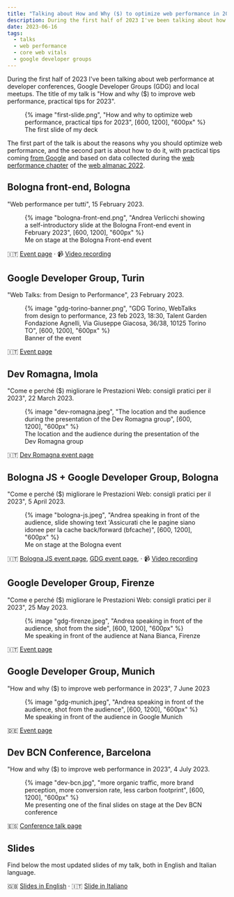 ```yaml
---
title: "Talking about How and Why ($) to optimize web performance in 2023"
description: During the first half of 2023 I've been talking about how and why to optimise web performance at developer conferences, Google Developer Groups (GDG) and local meetups.
date: 2023-06-16
tags:
  - talks
  - web performance
  - core web vitals
  - google developer groups
---
```


During the first half of 2023 I've been talking about web performance at developer conferences, Google Developer Groups (GDG) and local meetups. The title of my talk is "How and why ($) to improve web performance, practical tips for 2023".

<figure>
{% image "first-slide.png", "How and why to optimize web performance, practical tips for 2023", [600, 1200], "600px" %}
  <figcaption>The first slide of my deck</figcaption>
</figure>

The first part of the talk is about the reasons why you should optimize web performance, and the second part is about how to do it, with practical tips coming [from Google](https://web.dev/top-cwv-2023/) and based on data collected during the [web performance chapter](https://almanac.httparchive.org/en/2022/performance) of the [web almanac 2022](https://almanac.httparchive.org/en/2022/).


## Bologna front-end, Bologna

"Web performance per tutti", <time datetime="2023-02-15">15 February 2023</time>.

<figure>
	{% image "bologna-front-end.png", "Andrea Verlicchi showing a self-introductory slide at the Bologna Front-end event in February 2023", [600, 1200], "600px" %}
	<figcaption>Me on stage at the Bologna Front-end event</figcaption>
</figure>

🇮🇹 [Event page](https://www.meetup.com/it-IT/bologna-front-end/events/291336433/) &middot; 📹 [Video recording](https://www.youtube.com/watch?v=eBBGYyKd7lg)


## Google Developer Group, Turin

"Web Talks: from Design to Performance", <time datetime="2023-02-23">23 February 2023</time>.

<figure>
	{% image "gdg-torino-banner.png", "GDG Torino, WebTalks from design to performance, 23 feb 2023, 18:30, Talent Garden Fondazione Agnelli, Via Giuseppe Giacosa, 36/38, 10125 Torino TO", [600, 1200], "600px" %}
	<figcaption>Banner of the event</figcaption>
</figure>

🇮🇹 [Event page](https://gdg.community.dev/events/details/google-gdg-torino-presents-web-talks-from-design-to-performance/)


## Dev Romagna, Imola

"Come e perché ($) migliorare le Prestazioni Web: consigli pratici per il 2023", <time datetime="2023-03-22">22 March 2023</time>.

<figure>
	{% image "dev-romagna.jpeg", "The location and the audience during the presentation of the Dev Romagna group", [600, 1200], "600px" %}
	<figcaption>The location and the audience during the presentation of the Dev Romagna group</figcaption>
</figure>

🇮🇹 [Dev Romagna event page](https://www.meetup.com/it-IT/devromagna/events/291862771)


## Bologna JS + Google Developer Group, Bologna

"Come e perché ($) migliorare le Prestazioni Web: consigli pratici per il 2023", <time datetime="2023-04-05">5 April 2023</time>.

<figure>
	{% image "bologna-js.jpeg", "Andrea speaking in front of the audience, slide showing text 'Assicurati che le pagine siano idonee per la cache back/forward (bfcache)", [600, 1200], "600px" %}
	<figcaption>Me on stage at the Bologna event</figcaption>
</figure>

🇮🇹 [Bologna JS event page](https://www.meetup.com/it-IT/bologna-js-meetup/events/292424299/), [GDG event page](https://gdg.community.dev/events/details/google-gdg-bologna-presents-come-e-perche-migliorare-le-prestazioni-web-consigli-pratici-per-il-2023/), &middot; 📹 [Video recording](https://www.youtube.com/watch?v=_UuExM3NhaA)


## Google Developer Group, Firenze

"Come e perché ($) migliorare le Prestazioni Web: consigli pratici per il 2023", <time datetime="2023-05-25">25 May 2023</time>.

<figure>
	{% image "gdg-firenze.jpeg", "Andrea speaking in front of the audience, shot from the side", [600, 1200], "600px" %}
	<figcaption>Me speaking in front of the audience at Nana Bianca, Firenze</figcaption>
</figure>

🇮🇹 [Event page](https://gdg.community.dev/events/details/google-gdg-firenze-presents-come-e-perche-migliorare-le-prestazioni-web/)


## Google Developer Group, Munich

"How and why ($) to improve web performance in 2023", <time datetime="2023-06-07">7 June 2023</time>

<figure>
	{% image "gdg-munich.jpeg", "Andrea speaking in front of the audience, shot from the audience", [600, 1200], "600px" %}
	<figcaption>Me speaking in front of the audience in Google Munich</figcaption>
</figure>

🇩🇪 [Event page](https://gdg.community.dev/events/details/google-gdg-munich-presents-web-performance-meetup/)


## Dev BCN Conference, Barcelona

"How and why ($) to improve web performance in 2023", <time datetime="2023-07-04">4 July 2023</time>.

<figure>
	{% image "dev-bcn.jpg", "more organic traffic, more brand perception, more conversion rate, less carbon footprint", [600, 1200], "600px" %}
	<figcaption>Me presenting one of the final slides on stage at the Dev BCN conference</figcaption>
</figure>

🇪🇸 [Conference talk page](https://www.devbcn.com/talk/457013)


## Slides

Find below the most updated slides of my talk, both in English and Italian language.

🇬🇧 [Slides in English](/pdf/how-why-improve-web-performance-practical-tips-2023.pdf) &middot; 🇮🇹 [Slide in Italiano](/pdf/come-perche-migliorare-prestazioni-web-consigli-pratici-2023.pdf)
